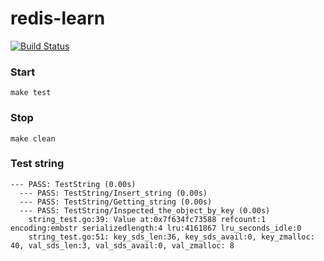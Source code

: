 # redis-learn

[![Build Status](https://travis-ci.org/iMega/redis-learn.svg?branch=master)](https://travis-ci.org/iMega/redis-learn)

### Start

```
make test
```


### Stop

```
make clean
```

### Test string

```
--- PASS: TestString (0.00s)
  --- PASS: TestString/Insert_string (0.00s)
  --- PASS: TestString/Getting_string (0.00s)
  --- PASS: TestString/Inspected_the_object_by_key (0.00s)
    string_test.go:39: Value at:0x7f634fc73588 refcount:1 encoding:embstr serializedlength:4 lru:4161867 lru_seconds_idle:0
    string_test.go:51: key_sds_len:36, key_sds_avail:0, key_zmalloc: 40, val_sds_len:3, val_sds_avail:0, val_zmalloc: 8
```
